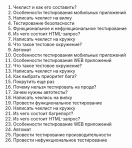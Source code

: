1. Чеклист и как его составить?
2. Особенности тестирования мобильных приложений
3. Написать чеклист на вилку
4. Тестирование безопасности
5. Функциональное и нефункциональное тестирование
6. Из чего состоит HTML-запрос?
7. Написать чеклист на кружку
8. Что такое тестовое окружение?
9. Автомат
10. Особенности тестирования мобильных приложений
11. Особенности тестирования WEB приложений
12. Что такое тестовое окружение?
13. Написать чеклист на кружку
14. Как выбрать приоритет бага?
15. Покрутить еще раз
16. Почему нельзя тестировать на проде?
17. Зачем нужны автотесты?
18. Написать чеклись на вилку
19. Провести функциональное тестирование
20. Написать чеклист на кружку
21. Из чего состоит багрепорт?
22. Из чего состоит HTML-запрос?
23. Особенности тестирование WEB приложений
24. Автомат
25. Провести тестирование производительности
26. Провести нефункциональное тестирование
